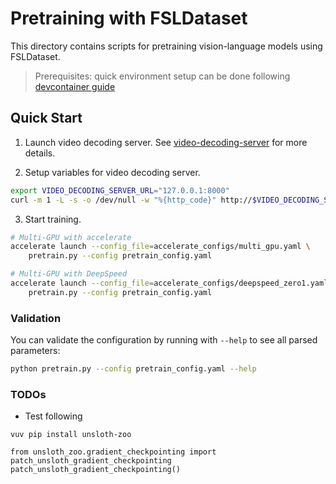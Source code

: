 # Pretraining with FSLDataset

This directory contains scripts for pretraining vision-language models using FSLDataset.

> Prerequisites: quick environment setup can be done following [devcontainer guide](https://github.com/MaumAI-Company/closed-world-agents/blob/main/.devcontainer/README.md)

## Quick Start

1. Launch video decoding server. See [video-decoding-server](../../../open-world-agents/projects/video-decoding-server/README.md) for more details.

2. Setup variables for video decoding server.
```sh
export VIDEO_DECODING_SERVER_URL="127.0.0.1:8000"
curl -m 1 -L -s -o /dev/null -w "%{http_code}" http://$VIDEO_DECODING_SERVER_URL/v2/health/ready | grep -q '^200$' && echo '✅ Server alive!' || echo '❌ Server down'
```

3. Start training.
```bash
# Multi-GPU with accelerate
accelerate launch --config_file=accelerate_configs/multi_gpu.yaml \
    pretrain.py --config pretrain_config.yaml

# Multi-GPU with DeepSpeed
accelerate launch --config_file=accelerate_configs/deepspeed_zero1.yaml \
    pretrain.py --config pretrain_config.yaml
```

### Validation

You can validate the configuration by running with `--help` to see all parsed parameters:

```bash
python pretrain.py --config pretrain_config.yaml --help
```

### TODOs

- Test following
```
vuv pip install unsloth-zoo

from unsloth_zoo.gradient_checkpointing import patch_unsloth_gradient_checkpointing
patch_unsloth_gradient_checkpointing()
```
